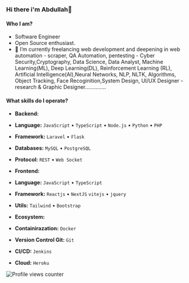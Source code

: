 ### Hi there i'm Abdullah👋 

#### Who I am?
- Software Engineer
- Open Source enthusiast.
- 🔭 I’m currently freelancing web development and deepening in web automation - scraper, QA Automation, pentesting - Cyber Security,Cryptography, Data Science, Data Analyst, Machine Learning(ML), Deep Learning(DL), Reinforcement Learning (RL), Artificial Intelligence(AI),Neural Networks, NLP, NLTK, Algorithms, Object Tracking, Face Recoginition,System Design, UI/UX Designer - research & Graphic Designer..............

#### What skills do I operate?

 - **Backend:**
  - **Language:** `JavaScript` • `TypeScript` • `Node.js` • `Python` • `PHP`
  - **Framework:** `Laravel` • `Flask`
  - **Databases:** `MySQL` • `PostgreSQL`
  - **Protocol:** `REST` • `Web Socket`
  
- **Frontend:**
 - **Language:** `JavaScript` • `TypeScript`
 - **Framework:** `Reactjs` • `NextJS` `vitejs`  • `jquery`
 - **Utils:** `Tailwind` • `Bootstrap`


- **Ecosystem:**

 - **Containirazation:** `Docker`
 - **Version Control Git:** `Git`
 - **CI/CD:** `Jenkins`
 - **Cloud:**  `Heroku`



![Profile views counter](https://komarev.com/ghpvc/?username=abdullah-algms&&style=flat-square) 

